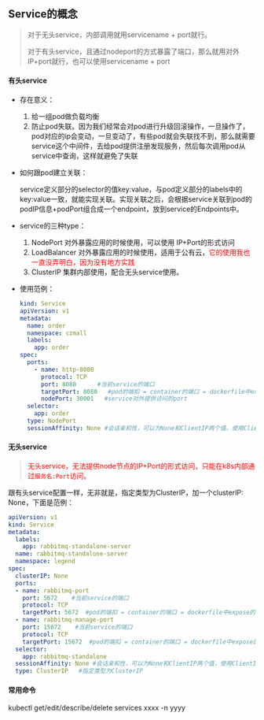 ## Service的概念

> 对于无头service，内部调用就用servicename + port就行。
>
> 对于有头service，且通过nodeport的方式暴露了端口，那么就用对外IP+port就行，也可以使用servicename + port



#### 有头service

- 存在意义：

  1. 给一组pod做负载均衡
  2. 防止pod失联。因为我们经常会对pod进行升级回滚操作，一旦操作了，pod对应的ip会变动，一旦变动了，有些pod就会失联找不到，那么就需要service这个中间件，去给pod提供注册发现服务，然后每次调用pod从service中查询，这样就避免了失联

- 如何跟pod建立关联：

  service定义部分的selector的值key:value，与pod定义部分的labels中的key:value一致，就能实现关联。实现关联之后，会根据service关联到pod的podIP信息+podPort组合成一个endpoint，放到service的Endpoints中。

- service的三种type：

  1. NodePort  对外暴露应用的时候使用，可以使用 IP+Port的形式访问
  2. LoadBalancer   对外暴露应用的时候使用，适用于公有云，<font color="red">它的使用我也一直没弄明白，因为没有地方实践</font>
  3. ClusterIP 集群内部使用，配合无头service使用。

- 使用范例：

  ```yaml
  kind: Service
  apiVersion: v1
  metadata:
    name: order
    namespace: czmall
    labels:
      app: order
  spec:
    ports:
      - name: http-8080
        protocol: TCP
        port: 8080      #当前service的端口
        targetPort: 8080   #pod的端扣 = container的端口 = dockerfile中expose的端口 
        nodePort: 30001   #service对外提供访问的port
    selector:
      app: order
    type: NodePort
    sessionAffinity: None #会话亲和性，可以为None和ClientIP两个值，使用ClientIP时，基于客户端IP地址识别客户端身份，把来自同一源IP地址的请求始终调度至同一个Pod对象。使用None时，随机选择一个Pod对象！
  
  ```

  

#### 无头service

> <font color="red">无头service，无法提供node节点的IP+Port的形式访问，只能在k8s内部通过`服务名:Port`访问。</font>

跟有头service配置一样，无非就是，指定类型为ClusterIP，加一个clusterIP: None，下面是范例：

```yaml
apiVersion: v1
kind: Service
metadata:
  labels:
    app: rabbitmq-standalone-server
  name: rabbitmq-standalone-server
  namespace: legend
spec:
  clusterIP: None  
  ports:
  - name: rabbitmq-port
    port: 5672    #当前service的端口
    protocol: TCP
    targetPort: 5672  #pod的端扣 = container的端口 = dockerfile中expose的端口 
  - name: rabbitmq-manage-port
    port: 15672    #当前service的端口
    protocol: TCP
    targetPort: 15672  #pod的端扣 = container的端口 = dockerfile中expose的端口 
  selector:
    app: rabbitmq-standalone
  sessionAffinity: None #会话亲和性，可以为None和ClientIP两个值，使用ClientIP时，基于客户端IP地址识别客户端身份，把来自同一源IP地址的请求始终调度至同一个Pod对象。使用None时，随机选择一个Pod对象！
  type: ClusterIP   #指定类型为ClusterIP
```



#### 常用命令

kubectl get/edit/describe/delete services xxxx -n yyyy





